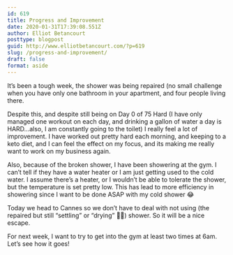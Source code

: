 ```yaml
---
id: 619
title: Progress and Improvement
date: 2020-01-31T17:39:08.551Z
author: Elliot Betancourt
posttype: blogpost
guid: http://www.elliotbetancourt.com/?p=619
slug: /progress-and-improvement/
draft: false
format: aside
---
```

It’s been a tough week, the shower was being repaired (no small challenge when you have only one bathroom in your apartment, and four people living there.

Despite this, and despite still being on Day 0 of 75 Hard (I have only managed one workout on each day, and drinking a gallon of water a day is HARD...also, I am constantly going to the toilet) I really feel a lot of improvement. I have worked out pretty hard each morning, and keeping to a keto diet, and I can feel the effect on my focus, and its making me really want to work on my business again.

Also, because of the broken shower, I have been showering at the gym. I can’t tell if they have a water heater or I am just getting used to the cold water. I assume there’s a heater, or I wouldn’t be able to tolerate the shower, but the temperature is set pretty low. This has lead to more efficiency in showering since I want to be done ASAP with my cold shower 😂

Today we head to Cannes so we don’t have to deal with not using (the repaired but still “settling” or “drying” 🤷‍♂️) shower. So it will be a nice escape.

For next week, I want to try to get into the gym at least two times at 6am. Let’s see how it goes!